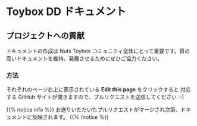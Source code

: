 # Toybox DD ドキュメント

## プロジェクトへの貢献

ドキュメントの作成は Nuts Toybox コミュニティ全体にとって重要です。質の高いドキュメントを維持、発展させるためにぜひご協力ください。

### 方法

それぞれのページ右上に表示されている **Edit this page** をクリックすると 対応する GitHub サイトが開きますので、プルリクエストを送信してください :-) 

{{% notice info %}}
お送りいただいたプルリクエストがマージされ次第、ドキュメントに反映されます。
{{% /notice %}}